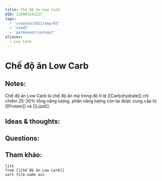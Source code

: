 ```yaml
---
title: Chế độ ăn Low Carb
UID: 210903142327
tags:
  - 'created/2021/Sep/03'
  - 'seed🥜'
  - 'permanent/concept'
aliases:
  - Low Carb
---
```

# Chế độ ăn Low Carb

## Notes:
Chế độ ăn Low Carb là chế độ ăn mà trong đó tỉ lệ [[Carbohydrate]] chỉ chiếm 25-30% tổng năng lượng, phần năng lượng còn lại được cung cấp từ [[Protein]] và [[Lipid]].


## Ideas & thoughts:

## Questions:


## Tham khảo:
```dataview
list
from [[Chế độ ăn Low Carb]]
sort file.name asc
```